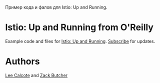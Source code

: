 Пример кода и фалов для Istio: Up and Running. 

# Istio: Up and Running from O'Reilly
Example code and files for [Istio: Up and Running](https://layer5.io/books/istio-up-and-running). [Subscribe](https://layer5.io/subscribe) for updates.

# Authors
[Lee Calcote](https://twitter.com/lcalcote) and [Zack Butcher](https://twitter.com/ZackButcher)
